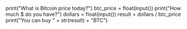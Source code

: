 print("What is Bitcoin price today?")
btc_price = float(input())
print("How much $ do you have?")
dollars = float(input())
result = dollars / btc_price
print("You can buy " + str(result) + "BTC")
